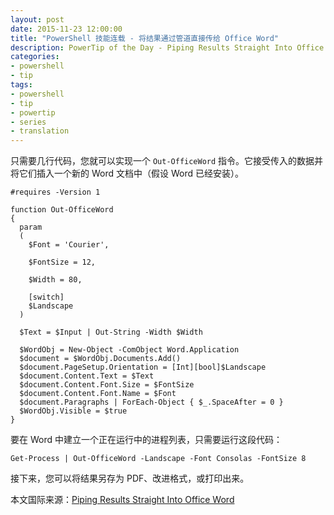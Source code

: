 ```yaml
---
layout: post
date: 2015-11-23 12:00:00
title: "PowerShell 技能连载 - 将结果通过管道直接传给 Office Word"
description: PowerTip of the Day - Piping Results Straight Into Office Word
categories:
- powershell
- tip
tags:
- powershell
- tip
- powertip
- series
- translation
---
```

只需要几行代码，您就可以实现一个 `Out-OfficeWord` 指令。它接受传入的数据并将它们插入一个新的 Word 文档中（假设 Word 已经安装）。

    #requires -Version 1
    
    function Out-OfficeWord
    {
      param
      (
        $Font = 'Courier',
        
        $FontSize = 12,
        
        $Width = 80,
        
        [switch]
        $Landscape
      )
    
      $Text = $Input | Out-String -Width $Width
      
      $WordObj = New-Object -ComObject Word.Application
      $document = $WordObj.Documents.Add()
      $document.PageSetup.Orientation = [Int][bool]$Landscape
      $document.Content.Text = $Text
      $document.Content.Font.Size = $FontSize
      $document.Content.Font.Name = $Font
      $document.Paragraphs | ForEach-Object { $_.SpaceAfter = 0 }
      $WordObj.Visible = $true
    }

要在 Word 中建立一个正在运行中的进程列表，只需要运行这段代码：

    Get-Process | Out-OfficeWord -Landscape -Font Consolas -FontSize 8

接下来，您可以将结果另存为 PDF、改进格式，或打印出来。

<!--more-->
本文国际来源：[Piping Results Straight Into Office Word](http://community.idera.com/powershell/powertips/b/tips/posts/piping-results-straight-into-office-word)
